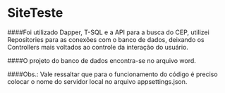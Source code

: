 # SiteTeste

####Foi utilizado Dapper, T-SQL e a API para a busca do CEP, utilizei Repositories para as conexões com o banco de dados, deixando os Controllers mais voltados ao controle da interação do usuário.

####O projeto do banco de dados encontra-se no arquivo word.

####Obs.: Vale ressaltar que para o funcionamento do código é preciso colocar o nome do servidor local no arquivo appsettings.json.

